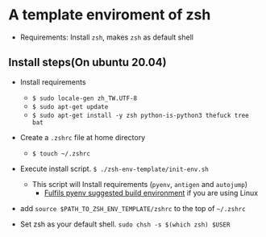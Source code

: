 # A template enviroment of zsh

* Requirements: Install `zsh`, makes `zsh` as default shell

## Install steps(On ubuntu 20.04)

* Install requirements
  * `$ sudo locale-gen zh_TW.UTF-8`
  * `$ sudo apt-get update`
  * `$ sudo apt-get install -y zsh python-is-python3 thefuck tree bat`

* Create a `.zshrc` file at home directory
  * `$ touch ~/.zshrc`

* Execute install script. `$ ./zsh-env-template/init-env.sh`
  * This script will Install requirements (`pyenv`, `antigen` and `autojump`)
    * [Fulfils pyenv suggested build environment](https://github.com/pyenv/pyenv/wiki#suggested-build-environment) if you are using Linux

* add `source $PATH_TO_ZSH_ENV_TEMPLATE/zshrc` to the top of `~/.zshrc`

* Set zsh as your default shell. `sudo chsh -s $(which zsh) $USER`
